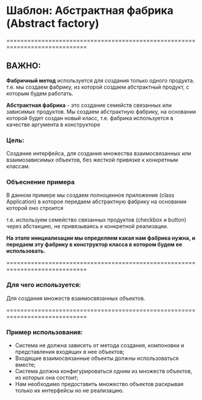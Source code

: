 # Шаблон: Абстрактная фабрика (Abstract factory)

=============================================================================

## ВАЖНО:

**Фабричный метод** используется для создания только одного продукта. т.е. мы создаем фабрику, из которой
создаем абстрактный продукт, с которым будем работать.

**Абстрактная фабрика** - это создание семейств связанных или зависимых продуктов. Мы создаем абстрактную фабрику, на
основании которой будет создан новый класс, т.е. фабрика используется в качестве аргумента в конструкторе

### Цель:
Создание интерфейса, для создания множества взаимосвязанных или взаимозависимых объектов, без жесткой привязке к конкретным классам.

### Объеснение примера
В данном примере мы создаем полноценное приложение (class Application) в которое передаем абстрактную фабрику на основании которой оно строится

т.е. используем семейство связанных продуктов (checkbox и button) через абстакцию, не привязываясь к конкретной реализации.

**На этапе инициализации мы определяем какая нам фабрика нужна, и передаем эту фабрику в конструктор класса в котором будем ее использовать.**

=============================================================================

### Для чего используется:
Для создания множеств взаимосвязанных объектов.

=============================================================================

### Пример использования:
- Система не должна зависеть от метода создания, компоновки и представления входящих в нее объектов;
- Входящие взаимосвязанные объекты должны использоваться вместе;
- Система должна конфигурироваться одним из множеств объектов, из которых она состоит;
- Нам необходимо предоставить множество объектов раскрывая только их интерфейсы но не реализацию.